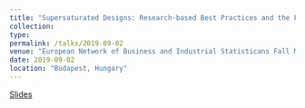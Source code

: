 ```yaml
---
title: "Supersaturated Designs: Research-based Best Practices and the Future"
collection: 
type: 
permalink: /talks/2019-09-02
venue: "European Network of Business and Industrial Statisticans Fall Meeting, 2019"
date: 2019-09-02
location: "Budapest, Hungary"
---
```


[Slides](http://weeseml.github.io/files/Weese_US_session.pdf)
